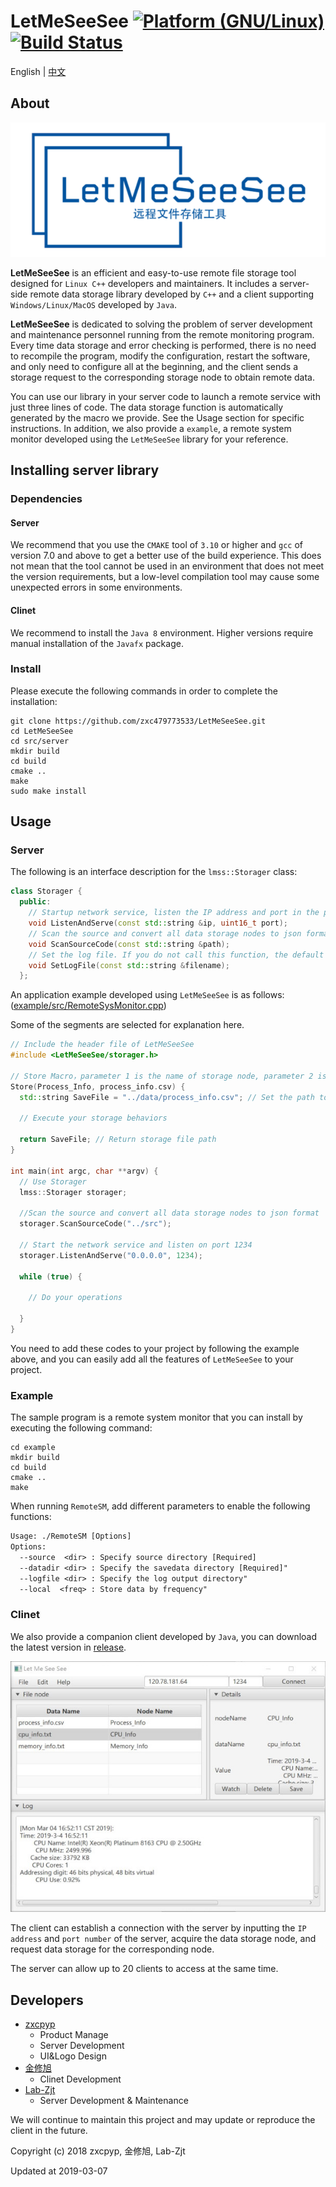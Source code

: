 # LetMeSeeSee <a href="http://www.kernel.org"><img alt="Platform (GNU/Linux)" src="https://img.shields.io/badge/platform-GNU/Linux-blue.svg"></a> [![Build Status](https://travis-ci.com/zxc479773533/LetMeSeeSee.svg?token=5zDzDfTUA9XfQtccPmCX&branch=master)](https://travis-ci.com/zxc479773533/LetMeSeeSee)

English | [中文](https://github.com/zxc479773533/LetMeSeeSee/blob/master/README_CN.md)

## About

<div align="center">
  <img src="img/LetMeSeeSee.png">
</div>

**LetMeSeeSee** is an efficient and easy-to-use remote file storage tool designed for `Linux C++` developers and maintainers. It includes a server-side remote data storage library developed by `C++` and a client supporting `Windows/Linux/MacOS` developed by `Java`.

**LetMeSeeSee** is dedicated to solving the problem of server development and maintenance personnel running from the remote monitoring program. Every time data storage and error checking is performed, there is no need to recompile the program, modify the configuration, restart the software, and only need to configure all at the beginning, and the client sends a storage request to the corresponding storage node to obtain remote data.

You can use our library in your server code to launch a remote service with just three lines of code. The data storage function is automatically generated by the macro we provide. See the Usage section for specific instructions. In addition, we also provide a `example`, a remote system monitor developed using the `LetMeSeeSee` library for your reference.

## Installing server library

### Dependencies

#### Server

We recommend that you use the `CMAKE` tool of `3.10` or higher and `gcc` of version 7.0 and above to get a better use of the build experience. This does not mean that the tool cannot be used in an environment that does not meet the version requirements, but a low-level compilation tool may cause some unexpected errors in some environments.

#### Clinet

We recommend to install the `Java 8` environment. Higher versions require manual installation of the `Javafx` package.

### Install

Please execute the following commands in order to complete the installation:

```shell
git clone https://github.com/zxc479773533/LetMeSeeSee.git
cd LetMeSeeSee
cd src/server
mkdir build
cd build
cmake ..
make
sudo make install
```

## Usage

### Server

The following is an interface description for the `lmss::Storager` class:

```c++
class Storager {
  public:
    // Startup network service, listen the IP address and port in the parameter
    void ListenAndServe(const std::string &ip, uint16_t port);
    // Scan the source and convert all data storage nodes to json format
    void ScanSourceCode(const std::string &path);
    // Set the log file. If you do not call this function, the default is std::clog. If the parameter is empty, the log will not be printed.
    void SetLogFile(const std::string &filename);
  };
```

An application example developed using `LetMeSeeSee` is as follows:([example/src/RemoteSysMonitor.cpp](example/src/RemoteSysMonitor.cpp))

Some of the segments are selected for explanation here.

```c++
// Include the header file of LetMeSeeSee
#include <LetMeSeeSee/storager.h>

// Store Macro，parameter 1 is the name of storage node, parameter 2 is the file name of storage file
Store(Process_Info, process_info.csv) {
  std::string SaveFile = "../data/process_info.csv"; // Set the path to the data storage file on the server

  // Execute your storage behaviors

  return SaveFile; // Return storage file path
}

int main(int argc, char **argv) {
  // Use Storager
  lmss::Storager storager;

  //Scan the source and convert all data storage nodes to json format
  storager.ScanSourceCode("../src");

  // Start the network service and listen on port 1234
  storager.ListenAndServe("0.0.0.0", 1234);

  while (true) {
  
    // Do your operations
  
  }
}
```

You need to add these codes to your project by following the example above, and you can easily add all the features of `LetMeSeeSee` to your project.

### Example

The sample program is a remote system monitor that you can install by executing the following command:

```shell
cd example
mkdir build
cd build
cmake ..
make
```

When running `RemoteSM`, add different parameters to enable the following functions:

```txt
Usage: ./RemoteSM [Options]
Options:
  --source  <dir> : Specify source directory [Required]
  --datadir <dir> : Specify the savedata directory [Required]"
  --logfile <dir> : Specify the log output directory"
  --local  <freq> : Store data by frequency"
```

### Clinet

We also provide a companion client developed by `Java`, you can download the latest version in [release](https://github.com/zxc479773533/LetMeSeeSee/releases).

<div align="center">
  <img src="img/client.jpg">
</div>

The client can establish a connection with the server by inputting the `IP address` and `port number` of the server, acquire the data storage node, and request data storage for the corresponding node.

The server can allow up to 20 clients to access at the same time.

## Developers

* [zxcpyp](https://github.com/zxc479773533)
  * Product Manage
  * Server Development
  * UI&Logo Design
* [金修旭](https://github.com/jyxk)
  * Clinet Development
* [Lab-Zjt](https://github.com/Lab-Zjt)
  * Server Development & Maintenance

We will continue to maintain this project and may update or reproduce the client in the future.

Copyright (c) 2018 zxcpyp, 金修旭, Lab-Zjt

Updated at 2019-03-07